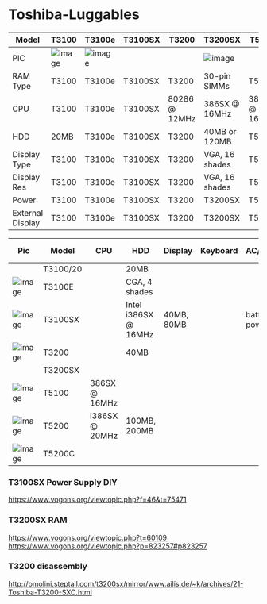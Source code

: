 # Toshiba-Luggables


| Model | T3100 | T3100e | T3100SX | T3200 | T3200SX | T5100 | T5200 |
|-| -|-|-|-|-|-|-|
| PIC |  ![image](https://user-images.githubusercontent.com/38451588/132156877-407fe19b-c23d-4270-be8e-e486c2868c1f.png) | ![image](https://user-images.githubusercontent.com/38451588/132145872-4dcf96a6-46b6-4bb1-9e2b-0eb364b1202c.png) | | | ![image](https://user-images.githubusercontent.com/38451588/132156900-ec600cab-1ae3-491f-9390-c1e370f1ce05.png) |
| RAM Type | T3100 | T3100e | T3100SX | T3200 | 30-pin SIMMs | T5100 | 40-pin SIMMs |  |
| CPU | T3100 | T3100e | T3100SX | 80286 @ 12MHz | 386SX @ 16MHz | 386SX @ 16MHz | 386DX @ 20MHz |
| HDD | 20MB  | T3100e | T3100SX | T3200 | 40MB or 120MB | T5100 | 100MB/200MB  |
| Display Type | T3100 | T3100e | T3100SX | T3200 | VGA, 16 shades | T5100 | VGA, 16 shades |
| Display Res | T3100 | T3100e | T3100SX | T3200 | VGA, 16 shades | T5100 | VGA, 16 shades |
| Power | T3100 | T3100e | T3100SX | T3200 | T3200SX | T5100 | T5200 |AC only | AC Only |
| External Display | T3100 | T3100e | T3100SX | T3200 | T3200SX | T5100 | T5200 ||

| Pic | Model | CPU | HDD | Display | Keyboard | AC/Battery | FDD | RAM | Video connector |
|-|------|-----------|------|-------|-------|--|--|-|-|
| | T3100/20 | | 20MB |
| ![image](https://user-images.githubusercontent.com/38451588/132145855-c2893c01-d5e3-4fcc-a696-e0c7a0868012.png) | T3100E | | CGA, 4 shades |
| ![image](https://user-images.githubusercontent.com/38451588/132145758-2e1ec5d3-9c39-48e3-a588-aa2c999f33bd.png) | T3100SX | | Intel i386SX @ 16MHz | 40MB, 80MB | | battery powered  |
| ![image](https://user-images.githubusercontent.com/38451588/132145966-05bdf7b5-c003-4282-9be4-f3f53c89d23d.png) | T3200 | | 40MB |
|  | T3200SX |  | 
| ![image](https://user-images.githubusercontent.com/38451588/132157114-dcd7da20-5dc4-4b51-acd2-3f2cfd6c5c5a.png) | T5100 | 386SX @ 16MHz | 
| ![image](https://user-images.githubusercontent.com/38451588/132145960-61c5740c-3ec9-47e6-a87f-779d39600840.png) | T5200 | i386SX @ 20MHz | 100MB, 200MB | |  | |
| ![image](https://user-images.githubusercontent.com/38451588/132157999-639ebbf5-c3af-4e63-8f74-da64561de17f.png) | T5200C |



### T3100SX Power Supply DIY

https://www.vogons.org/viewtopic.php?f=46&t=75471


### T3200SX RAM

https://www.vogons.org/viewtopic.php?t=60109
https://www.vogons.org/viewtopic.php?p=823257#p823257

### T3200 disassembly
http://omolini.steptail.com/t3200sx/mirror/www.ailis.de/~k/archives/21-Toshiba-T3200-SXC.html
